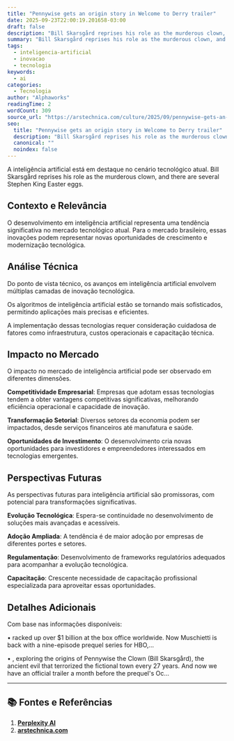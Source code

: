```yaml
---
title: "Pennywise gets an origin story in Welcome to Derry trailer"
date: 2025-09-23T22:00:19.201658-03:00
draft: false
description: "Bill Skarsgård reprises his role as the murderous clown, and there are several Stephen King Easter eggs."
summary: "Bill Skarsgård reprises his role as the murderous clown, and there are several Stephen King Easter eggs."
tags:
  - inteligencia-artificial
  - inovacao
  - tecnologia
keywords:
  - ai
categories:
  - Tecnologia
author: "Alphaworks"
readingTime: 2
wordCount: 309
source_url: "https://arstechnica.com/culture/2025/09/pennywise-gets-an-origin-story-in-welcome-to-derry-trailer/"
seo:
  title: "Pennywise gets an origin story in Welcome to Derry trailer"
  description: "Bill Skarsgård reprises his role as the murderous clown, and there are several Stephen King Easter eggs."
  canonical: ""
  noindex: false
---
```


A inteligência artificial está em destaque no cenário tecnológico atual. Bill Skarsgård reprises his role as the murderous clown, and there are several Stephen King Easter eggs.

## Contexto e Relevância

O desenvolvimento em inteligência artificial representa uma tendência significativa no mercado tecnológico atual. Para o mercado brasileiro, essas inovações podem representar novas oportunidades de crescimento e modernização tecnológica.
## Análise Técnica

Do ponto de vista técnico, os avanços em inteligência artificial envolvem múltiplas camadas de inovação tecnológica.

Os algoritmos de inteligência artificial estão se tornando mais sofisticados, permitindo aplicações mais precisas e eficientes. 

A implementação dessas tecnologias requer consideração cuidadosa de fatores como infraestrutura, custos operacionais e capacitação técnica.
## Impacto no Mercado

O impacto no mercado de inteligência artificial pode ser observado em diferentes dimensões.

**Competitividade Empresarial**: Empresas que adotam essas tecnologias tendem a obter vantagens competitivas significativas, melhorando eficiência operacional e capacidade de inovação.

**Transformação Setorial**: Diversos setores da economia podem ser impactados, desde serviços financeiros até manufatura e saúde.

**Oportunidades de Investimento**: O desenvolvimento cria novas oportunidades para investidores e empreendedores interessados em tecnologias emergentes.


## Perspectivas Futuras

As perspectivas futuras para inteligência artificial são promissoras, com potencial para transformações significativas.

**Evolução Tecnológica**: Espera-se continuidade no desenvolvimento de soluções mais avançadas e acessíveis.

**Adoção Ampliada**: A tendência é de maior adoção por empresas de diferentes portes e setores.

**Regulamentação**: Desenvolvimento de frameworks regulatórios adequados para acompanhar a evolução tecnológica.

**Capacitação**: Crescente necessidade de capacitação profissional especializada para aproveitar essas oportunidades.
## Detalhes Adicionais

Com base nas informações disponíveis:

• racked up over $1 billion at the box office worldwide. Now Muschietti is back with a nine-episode prequel series for HBO,...

• , exploring the origins of Pennywise the Clown (Bill Skarsgård), the ancient evil that terrorized the fictional town every 27 years. And now we have an official trailer a month before the prequel's Oc...



---

## 📚 Fontes e Referências

1. **[Perplexity AI](https://www.perplexity.ai/)**
2. **[arstechnica.com](https://arstechnica.com/culture/2025/09/pennywise-gets-an-origin-story-in-welcome-to-derry-trailer/)**
